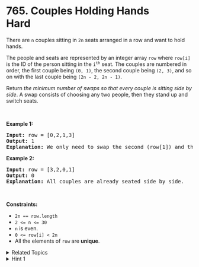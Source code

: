 
# 765. Couples Holding Hands<br> Hard

<p>There are <code>n</code> couples sitting in <code>2n</code> seats arranged in a row and want to hold hands.</p>

<p>The people and seats are represented by an integer array <code>row</code> where <code>row[i]</code> is the ID of the person sitting in the <code>i<sup>th</sup></code> seat. The couples are numbered in order, the first couple being <code>(0, 1)</code>, the second couple being <code>(2, 3)</code>, and so on with the last couple being <code>(2n - 2, 2n - 1)</code>.</p>

<p>Return <em>the minimum number of swaps so that every couple is sitting side by side</em>. A swap consists of choosing any two people, then they stand up and switch seats.</p>

<p>&nbsp;</p>
<p><strong>Example 1:</strong></p>

<pre>
<strong>Input:</strong> row = [0,2,1,3]
<strong>Output:</strong> 1
<strong>Explanation:</strong> We only need to swap the second (row[1]) and third (row[2]) person.
</pre>

<p><strong>Example 2:</strong></p>

<pre>
<strong>Input:</strong> row = [3,2,0,1]
<strong>Output:</strong> 0
<strong>Explanation:</strong> All couples are already seated side by side.
</pre>

<p>&nbsp;</p>
<p><strong>Constraints:</strong></p>

<ul>
	<li><code>2n == row.length</code></li>
	<li><code>2 &lt;= n &lt;= 30</code></li>
	<li><code>n</code> is even.</li>
	<li><code>0 &lt;= row[i] &lt; 2n</code></li>
	<li>All the elements of <code>row</code> are <strong>unique</strong>.</li>
</ul>


<details>

<summary> Related Topics </summary>

-	`Greedy`
-	`Depth-First Search`
-	`Breadth-First Search`
-	`Union Find`
-	`Graph`

</details>


<details>
<summary> Hint 1 </summary>
Say there are N two-seat couches.  For each couple, draw an edge from the couch of one partner to the couch of the other partner.
</details>